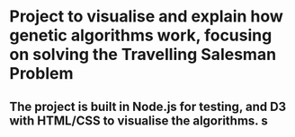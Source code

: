 # Project to visualise and explain how genetic algorithms work, focusing on solving the Travelling Salesman Problem

## The project is built in Node.js for testing, and D3 with HTML/CSS to visualise the algorithms. s
